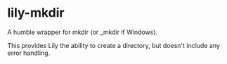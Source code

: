 lily-mkdir
==========

A humble wrapper for mkdir (or _mkdir if Windows).

This provides Lily the ability to create a directory, but doesn't include any
error handling.
